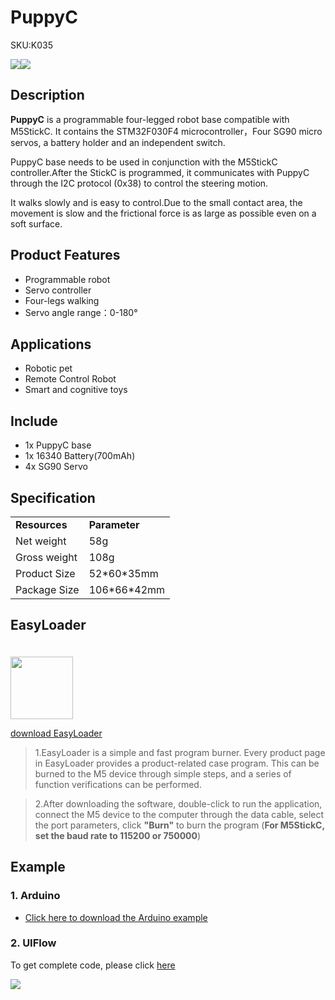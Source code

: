 # PuppyC

<el-tag effect="plain">SKU:K035</el-tag>

<div class="product_pic"><img src="assets\img\product_pics\hat\puppyc_hat\puppyc_01.webp"><img src="assets\img\product_pics\hat\puppyc_hat\puppyc_02.webp"></div>

## Description

**PuppyC** is a programmable four-legged robot base compatible with M5StickC. It contains the STM32F030F4 microcontroller，Four SG90 micro servos, a battery holder and an independent switch.

PuppyC base needs to be used in conjunction with the M5StickC controller.After the StickC is programmed, it communicates with PuppyC through the I2C protocol (0x38) to control the steering motion.

It walks slowly and is easy to control.Due to the small contact area, the movement is slow and the frictional force is as large as possible even on a soft surface.

## Product Features

- Programmable robot
- Servo controller
- Four-legs walking
- Servo angle range：0-180°

## Applications

- Robotic pet
- Remote Control Robot 
- Smart and cognitive toys

## Include

- 1x PuppyC base
- 1x 16340 Battery(700mAh)
- 4x SG90 Servo

## Specification

<table>
   <tr style="font-weight:bold">
      <td>Resources</td>
      <td>Parameter</td>
   </tr>
   <tr>
      <td>Net weight</td>
      <td>58g</td>
   </tr>
   <tr>
      <td>Gross weight</td>
      <td>108g</td>
   </tr>
   <tr>
      <td>Product Size</td>
      <td>52*60*35mm</td>
   </tr>
   <tr>
      <td>Package Size</td>
      <td>106*66*42mm</td>
   </tr>
 </table>

## EasyLoader

<img src="https://m5stack.oss-cn-shenzhen.aliyuncs.com/image/EasyLoader_M5StickC_logo.webp" width="100px" style="margin-top:20px">

<a href="https://m5stack.oss-cn-shenzhen.aliyuncs.com/EasyLoader/HAT/PuppyC/EasyLoader_PuppyC.exe"><el-button type="primary">download EasyLoader</el-button></a>

>1.EasyLoader is a simple and fast program burner. Every product page in EasyLoader provides a product-related case program. This can be burned to the M5 device through simple steps, and a series of function verifications can be performed.

>2.After downloading the software, double-click to run the application, connect the M5 device to the computer through the data cable, select the port parameters, click **"Burn"** to burn the program (**For M5StickC, set the baud rate to 115200 or 750000**)

## Example

### 1. Arduino

- [Click here to download the Arduino example](https://github.com/m5stack/M5-ProductExampleCodes/tree/master/Hat/PuppyC)

### 2. UIFlow

To get complete code, please click [here](https://github.com/m5stack/M5-ProductExampleCodes/tree/master/Hat/PuppyC/UIFlow)

<img src="assets/img/product_pics/hat/puppyc_hat/puppy.webp">

<script>

   var purchase_link = 'https://m5stack.com/products/puppyc-w-o-m5stickc';

   anchor_search(purchase_link);
   scrollFunc();

</script>